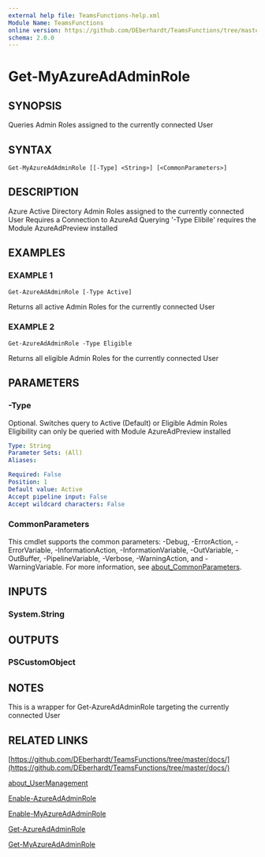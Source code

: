 ```yaml
---
external help file: TeamsFunctions-help.xml
Module Name: TeamsFunctions
online version: https://github.com/DEberhardt/TeamsFunctions/tree/master/docs/
schema: 2.0.0
---
```


# Get-MyAzureAdAdminRole

## SYNOPSIS
Queries Admin Roles assigned to the currently connected User

## SYNTAX

```
Get-MyAzureAdAdminRole [[-Type] <String>] [<CommonParameters>]
```

## DESCRIPTION
Azure Active Directory Admin Roles assigned to the currently connected User
Requires a Connection to AzureAd
  Querying '-Type Elibile' requires the Module AzureAdPreview installed

## EXAMPLES

### EXAMPLE 1
```
Get-AzureAdAdminRole [-Type Active]
```

Returns all active Admin Roles for the currently connected User

### EXAMPLE 2
```
Get-AzureAdAdminRole -Type Eligible
```

Returns all eligible Admin Roles for the currently connected User

## PARAMETERS

### -Type
Optional.
Switches query to Active (Default) or Eligible Admin Roles
  Eligibility can only be queried with Module AzureAdPreview installed

```yaml
Type: String
Parameter Sets: (All)
Aliases:

Required: False
Position: 1
Default value: Active
Accept pipeline input: False
Accept wildcard characters: False
```

### CommonParameters
This cmdlet supports the common parameters: -Debug, -ErrorAction, -ErrorVariable, -InformationAction, -InformationVariable, -OutVariable, -OutBuffer, -PipelineVariable, -Verbose, -WarningAction, and -WarningVariable. For more information, see [about_CommonParameters](http://go.microsoft.com/fwlink/?LinkID=113216).

## INPUTS

### System.String
## OUTPUTS

### PSCustomObject
## NOTES
This is a wrapper for Get-AzureAdAdminRole targeting the currently connected User

## RELATED LINKS

[https://github.com/DEberhardt/TeamsFunctions/tree/master/docs/](https://github.com/DEberhardt/TeamsFunctions/tree/master/docs/)

[about_UserManagement]()

[Enable-AzureAdAdminRole]()

[Enable-MyAzureAdAdminRole]()

[Get-AzureAdAdminRole]()

[Get-MyAzureAdAdminRole]()

